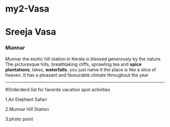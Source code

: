 # my2-Vasa

# Sreeja Vasa

### Munnar

Munnar the exotic hill station in Kerala is blessed generously by the nature. The picturesque hills, breathtaking cliffs, sprawling tea and **spice plantations**, lakes, **waterfalls**, you just name it the place is like a slice of heaven. It has a pleasant and favourable climate throughout the year 

-------------------------------------------------------------------------------------------------------------------- 
#Orderderd list for favorite vacation spot activities 

1.An Elephant Safari

2.Munnar Hill Station

3.photo point
